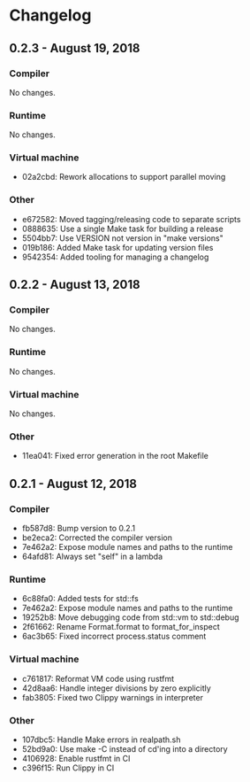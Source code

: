 # Changelog

## 0.2.3 - August 19, 2018

### Compiler

No changes.

### Runtime

No changes.

### Virtual machine

* 02a2cbd: Rework allocations to support parallel moving

### Other

* e672582: Moved tagging/releasing code to separate scripts
* 0888635: Use a single Make task for building a release
* 5504bb7: Use VERSION not version in "make versions"
* 019b186: Added Make task for updating version files
* 9542354: Added tooling for managing a changelog

## 0.2.2 - August 13, 2018

### Compiler

No changes.

### Runtime

No changes.

### Virtual machine

No changes.

### Other

* 11ea041: Fixed error generation in the root Makefile

## 0.2.1 - August 12, 2018

### Compiler

* fb587d8: Bump version to 0.2.1
* be2eca2: Corrected the compiler version
* 7e462a2: Expose module names and paths to the runtime
* 64afd81: Always set "self" in a lambda

### Runtime

* 6c88fa0: Added tests for std::fs
* 7e462a2: Expose module names and paths to the runtime
* 19252b8: Move debugging code from std::vm to std::debug
* 2f61662: Rename Format.format to format_for_inspect
* 6ac3b65: Fixed incorrect process.status comment

### Virtual machine

* c761817: Reformat VM code using rustfmt
* 42d8aa6: Handle integer divisions by zero explicitly
* fab3805: Fixed two Clippy warnings in interpreter

### Other

* 107dbc5: Handle Make errors in realpath.sh
* 52bd9a0: Use make -C instead of cd'ing into a directory
* 4106928: Enable rustfmt in CI
* c396f15: Run Clippy in CI
